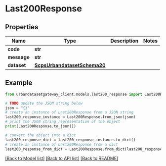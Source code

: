 # Last200Response


## Properties

Name | Type | Description | Notes
------------ | ------------- | ------------- | -------------
**code** | **str** |  | 
**message** | **str** |  | 
**dataset** | [**ScpsUrbandatasetSchema20**](ScpsUrbandatasetSchema20.md) |  | 

## Example

```python
from urbandatasetgateway_client.models.last200_response import Last200Response

# TODO update the JSON string below
json = "{}"
# create an instance of Last200Response from a JSON string
last200_response_instance = Last200Response.from_json(json)
# print the JSON string representation of the object
print(Last200Response.to_json())

# convert the object into a dict
last200_response_dict = last200_response_instance.to_dict()
# create an instance of Last200Response from a dict
last200_response_from_dict = Last200Response.from_dict(last200_response_dict)
```
[[Back to Model list]](../README.md#documentation-for-models) [[Back to API list]](../README.md#documentation-for-api-endpoints) [[Back to README]](../README.md)


